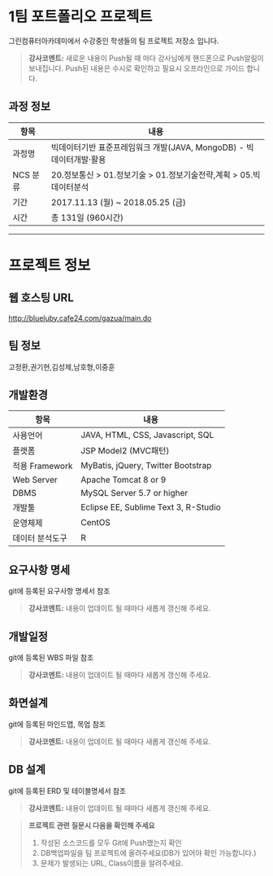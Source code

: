 # 1팀 포트폴리오 프로젝트

그린컴퓨터아카데미에서 수강중인 학생들의 팀 프로젝트 저장소 입니다.
> **강사코멘트:** 새로운 내용이 Push될 때 마다 강사님에게 핸드폰으로 Push알림이 보내집니다. Push된 내용은 수시로 확인하고 필요시 오프라인으로 가이드 합니다.

## 과정 정보
| 항목 | 내용 |
|------|------|
| 과정명 | 빅데이터기반 표준프레임워크 개발(JAVA, MongoDB) - 빅데이터개발·활용 |
| NCS 분류| 20.정보통신 &gt; 01.정보기술 &gt; 01.정보기술전략,계획 &gt; 05.빅데이터분석 |
| 기간 | 2017.11.13 (월) ~ 2018.05.25 (금) |
| 시간 | 총 131일 (960시간) |


-----------------------------------------

# 프로젝트 정보

## 웹 호스팅 URL
http://blueluby.cafe24.com/gazua/main.do

## 팀 정보
고정환,권기현,김성제,남호형,이중훈

## 개발환경
| 항목 | 내용 |
|------|------|
| 사용언어 | JAVA, HTML, CSS, Javascript, SQL |
| 플랫폼 | JSP Model2 (MVC패턴) |
| 적용 Framework | MyBatis, jQuery, Twitter Bootstrap |
| Web Server | Apache Tomcat 8 or 9 |
| DBMS | MySQL Server 5.7 or higher |
| 개발툴 | Eclipse EE, Sublime Text 3, R-Studio |
| 운영체제 | CentOS |
| 데이터 분석도구 | R |

## 요구사항 명세
git에 등록된 요구사항 명세서 참조
> **강사코멘트:** 내용이 업데이트 될 때마다 새롭게 갱신해 주세요.

## 개발일정
git에 등록된 WBS 파일 참조
> **강사코멘트:** 내용이 업데이트 될 때마다 새롭게 갱신해 주세요.

## 화면설계
git에 등록된 마인드맵, 목업 참조
> **강사코멘트:** 내용이 업데이트 될 때마다 새롭게 갱신해 주세요.

## DB 설계
git에 등록된 ERD 및 테이블명세서 참조
> **강사코멘트:** 내용이 업데이트 될 때마다 새롭게 갱신해 주세요.


> **프로젝트 관련 질문시 다음을 확인해 주세요**
> 1. 작성된 소스코드를 모두 Git에 Push했는지 확인
> 2. DB백업파일을 팀 프로젝트에 올려주세요(DB가 있어야 확인 가능합니다.)
> 3. 문제가 발생되는 URL, Class이름을 알려주세요.


